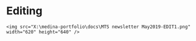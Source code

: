 # Editing

<p>

    <img src="X:\medina-portfolio\docs\MTS newsletter May2019-EDIT1.png" width="620" height="640" />

</p>